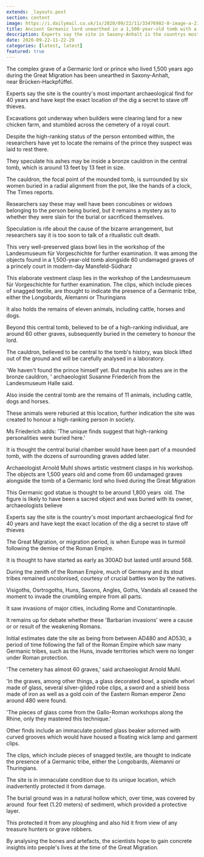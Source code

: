 ```yaml
---
extends: _layouts.post
section: content
image: https://i.dailymail.co.uk/1s/2020/09/22/11/33476982-0-image-a-23_1600770009398.jpg 
title: Ancient Germanic lord unearthed in a 1,500-year-old tomb with a circle of six women around cauldron 
description: Experts say the site in Saxony-Anhalt is the countrys most important archaeological find for 40 years and have kept the exact location of the dig secret to stave off thieves. 
date: 2020-09-22-11-22-29 
categories: [latest, latest] 
featured: true 
--- 
```

The complex grave of a Germanic lord or prince who lived 1,500 years ago during the Great Migration has been unearthed in Saxony-Anhalt, near Brücken-Hackpfüffel.

Experts say the site is the country's most important archaeological find for 40 years and have kept the exact location of the dig a secret to stave off thieves.

Excavations got underway when builders were clearing land for a new chicken farm, and stumbled across the cemetery of a royal court.  

Despite the high-ranking status of the person entombed within, the researchers have yet to locate the remains of the prince they suspect was laid to rest there. 

They speculate his ashes may be inside a bronze cauldron in the central tomb, which is around 13 feet by 13 feet in size. 

The cauldron, the focal point of the mounded tomb, is surrounded by six women buried in a radial alignment from the pot, like the hands of a clock, The Times reports.

Researchers say these may well have been concubines or widows belonging to the person being buried, but it remains a mystery as to whether they were slain for the burial or sacrificed themselves.  

Speculation is rife about the cause of the bizarre arrangement, but researchers say it is too soon to talk of a ritualistic cult death.   



This very well-preserved glass bowl lies in the workshop of the Landesmuseum für Vorgeschichte for further examination. It was among the objects found in a 1,500-year-old tomb alongside 60 undamaged graves of a princely court in modern-day Mansfeld-Südharz

This elaborate vestment clasp lies in the workshop of the Landesmuseum für Vorgeschichte for further examination. The clips, which include pieces of snagged textile, are thought to indicate the presence of a Germanic tribe, either the Longobards, Alemanni or Thuringians

It also holds the remains of eleven animals, including cattle, horses and dogs. 

Beyond this central tomb, believed to be of a high-ranking individual, are around 60 other graves, subsequently buried in the cemetery to honour the lord. 

The cauldron, believed to be central to the tomb's history, was block lifted out of the ground and will be carefully analysed in a laboratory.  

'We haven't found the prince himself yet. But maybe his ashes are in the bronze cauldron, ' archaeologist Susanne Friederich from the Landesmuseum Halle said. 

Also inside the central tomb are the remains of 11 animals, including cattle, dogs and horses. 

These animals were reburied at this location, further indication the site was created to honour a high-ranking person in society. 

Ms Friederich adds: 'The unique finds suggest that high-ranking personalities were buried here.' 

It is thought the central burial chamber would have been part of a mounded tomb, with the dozens of surrounding graves added later.

Archaeologist Arnold Muhl shows artistic vestment clasps in his workshop. The objects are 1,500 years old and come from 60 undamaged graves alongside the tomb of a Germanic lord who lived during the Great Migration 

This Germanic god statue is thought to be around 1,800 years  old. The figure is likely to have been a sacred object and was buried with its owner, archaeologists believe 

Experts say the site is the country's most important archaeological find for 40 years and have kept the exact location of the dig a secret to stave off thieves

The Great Migration, or migration period, is when Europe was in turmoil following the demise of the Roman Empire. 

It is thought to have started as early as 300AD but lasted until around 568. 

During the zenith of the Roman Empire, much of Germany and its stout tribes remained uncolonised, courtesy of crucial battles won by the natives. 

Visigoths, Osrtrogoths, Huns, Saxons, Angles, Goths, Vandals all ceased the moment to invade the crumbling empire from all parts. 

It saw invasions of major cities, including Rome and Constantinople. 

It remains up for debate whether these 'Barbarian invasions' were a cause or or result of the weakening Romans.  

Initial estimates date the site as being from between AD480 and AD530, a period of time following the fall of the Roman Empire which saw many Germanic tribes, such as the Huns, invade territories which were no longer under Roman protection.   

'The cemetery has almost 60 graves,' said archaeologist Arnold Muhl.

'In the graves, among other things, a glass decorated bowl, a spindle whorl made of glass, several silver-gilded robe clips, a sword and a shield boss made of iron as well as a gold coin of the Eastern Roman emperor Zeno around 480 were found. 

'The pieces of glass come from the Gallo-Roman workshops along the Rhine, only they mastered this technique.' 

Other finds include an immaculate pointed glass beaker adorned with curved grooves which would have housed a floating wick lamp and garment clips. 

The clips, which include pieces of snagged textile, are thought to indicate the presence of a Germanic tribe, either the Longobards, Alemanni or Thuringians. 

The site is in immaculate condition due to its unique location, which inadvertently protected it from damage. 

The burial ground was in a natural hollow which, over time, was covered by around  four feet (1.20 meters) of sediment, which provided a protective layer. 

This protected it from any ploughing and also hid it from view of any treasure hunters or grave robbers.  

By analysing the bones and artefacts, the scientists hope to gain concrete insights into people's lives at the time of the Great Migration.

